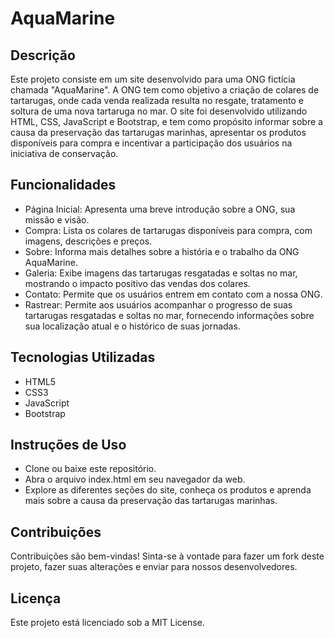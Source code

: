 # AquaMarine

## Descrição
Este projeto consiste em um site desenvolvido para uma ONG fictícia chamada "AquaMarine". A ONG tem como objetivo a criação de colares de tartarugas, onde cada venda realizada resulta no resgate, tratamento e soltura de uma nova tartaruga no mar. O site foi desenvolvido utilizando HTML, CSS, JavaScript e Bootstrap, e tem como propósito informar sobre a causa da preservação das tartarugas marinhas, apresentar os produtos disponíveis para compra e incentivar a participação dos usuários na iniciativa de conservação.

## Funcionalidades
- Página Inicial: Apresenta uma breve introdução sobre a ONG, sua missão e visão.
- Compra: Lista os colares de tartarugas disponíveis para compra, com imagens, descrições e preços.
- Sobre: Informa mais detalhes sobre a história e o trabalho da ONG AquaMarine.
- Galeria: Exibe imagens das tartarugas resgatadas e soltas no mar, mostrando o impacto positivo das vendas dos colares.
- Contato: Permite que os usuários entrem em contato com a nossa ONG.
- Rastrear: Permite aos usuários acompanhar o progresso de suas tartarugas resgatadas e soltas no mar, fornecendo informações sobre sua localização atual e o histórico de suas jornadas.

## Tecnologias Utilizadas
- HTML5
- CSS3
- JavaScript
- Bootstrap

## Instruções de Uso
- Clone ou baixe este repositório.
- Abra o arquivo index.html em seu navegador da web.
- Explore as diferentes seções do site, conheça os produtos e aprenda mais sobre a causa da preservação das tartarugas marinhas.

## Contribuições
Contribuições são bem-vindas! Sinta-se à vontade para fazer um fork deste projeto, fazer suas alterações e enviar para nossos desenvolvedores.

## Licença
Este projeto está licenciado sob a MIT License.
